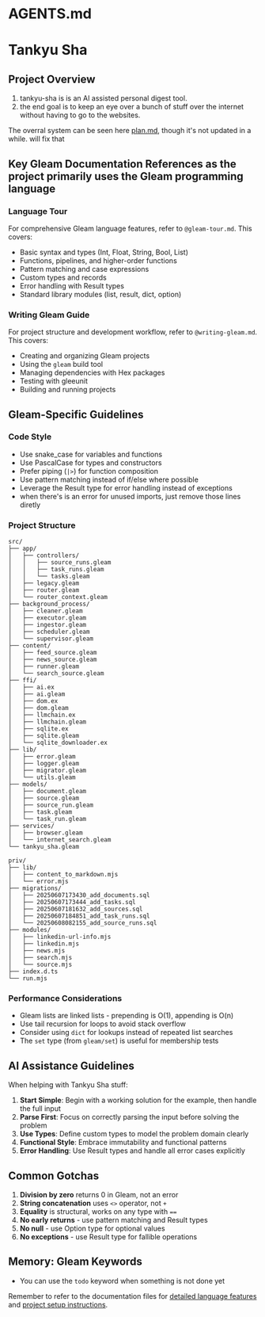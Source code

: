 # AGENTS.md

# Tankyu Sha

## Project Overview

1. tankyu-sha is is an AI assisted personal digest tool.
2. the end goal is to keep an eye over a bunch of stuff over the internet
   without having to go to the websites.

The overral system can be seen here [plan.md](plan.md), though it's not updated
in a while. will fix that

## Key Gleam Documentation References as the project primarily uses the Gleam programming language

### Language Tour

For comprehensive Gleam language features, refer to `@gleam-tour.md`. This
covers:

- Basic syntax and types (Int, Float, String, Bool, List)
- Functions, pipelines, and higher-order functions
- Pattern matching and case expressions
- Custom types and records
- Error handling with Result types
- Standard library modules (list, result, dict, option)

### Writing Gleam Guide

For project structure and development workflow, refer to `@writing-gleam.md`.
This covers:

- Creating and organizing Gleam projects
- Using the `gleam` build tool
- Managing dependencies with Hex packages
- Testing with gleeunit
- Building and running projects

## Gleam-Specific Guidelines

### Code Style

- Use snake_case for variables and functions
- Use PascalCase for types and constructors
- Prefer piping (`|>`) for function composition
- Use pattern matching instead of if/else where possible
- Leverage the Result type for error handling instead of exceptions
- when there's is an error for unused imports, just remove those lines diretly

### Project Structure

```
src/
├── app/
│   ├── controllers/
│   │   ├── source_runs.gleam
│   │   ├── task_runs.gleam
│   │   └── tasks.gleam
│   ├── legacy.gleam
│   ├── router.gleam
│   └── router_context.gleam
├── background_process/
│   ├── cleaner.gleam
│   ├── executor.gleam
│   ├── ingestor.gleam
│   ├── scheduler.gleam
│   └── supervisor.gleam
├── content/
│   ├── feed_source.gleam
│   ├── news_source.gleam
│   ├── runner.gleam
│   └── search_source.gleam
├── ffi/
│   ├── ai.ex
│   ├── ai.gleam
│   ├── dom.ex
│   ├── dom.gleam
│   ├── llmchain.ex
│   ├── llmchain.gleam
│   ├── sqlite.ex
│   ├── sqlite.gleam
│   └── sqlite_downloader.ex
├── lib/
│   ├── error.gleam
│   ├── logger.gleam
│   ├── migrator.gleam
│   └── utils.gleam
├── models/
│   ├── document.gleam
│   ├── source.gleam
│   ├── source_run.gleam
│   ├── task.gleam
│   └── task_run.gleam
├── services/
│   ├── browser.gleam
│   └── internet_search.gleam
└── tankyu_sha.gleam

priv/
├── lib/
│   ├── content_to_markdown.mjs
│   └── error.mjs
├── migrations/
│   ├── 20250607173430_add_documents.sql
│   ├── 20250607173444_add_tasks.sql
│   ├── 20250607181632_add_sources.sql
│   ├── 20250607184851_add_task_runs.sql
│   └── 20250608082155_add_source_runs.sql
├── modules/
│   ├── linkedin-url-info.mjs
│   ├── linkedin.mjs
│   ├── news.mjs
│   ├── search.mjs
│   └── source.mjs
├── index.d.ts
└── run.mjs
```

### Performance Considerations

- Gleam lists are linked lists - prepending is O(1), appending is O(n)
- Use tail recursion for loops to avoid stack overflow
- Consider using `dict` for lookups instead of repeated list searches
- The `set` type (from `gleam/set`) is useful for membership tests

## AI Assistance Guidelines

When helping with Tankyu Sha stuff:

1. **Start Simple**: Begin with a working solution for the example, then handle
   the full input
2. **Parse First**: Focus on correctly parsing the input before solving the
   problem
3. **Use Types**: Define custom types to model the problem domain clearly
4. **Functional Style**: Embrace immutability and functional patterns
5. **Error Handling**: Use Result types and handle all error cases explicitly

## Common Gotchas

1. **Division by zero** returns 0 in Gleam, not an error
2. **String concatenation** uses `<>` operator, not `+`
3. **Equality** is structural, works on any type with `==`
4. **No early returns** - use pattern matching and Result types
5. **No null** - use Option type for optional values
6. **No exceptions** - use Result type for fallible operations

## Memory: Gleam Keywords

- You can use the `todo` keyword when something is not done yet

Remember to refer to the documentation files for
[detailed language features](/docs/gleam_tour.md) and
[project setup instructions](/docs/writing_gleam.md).
